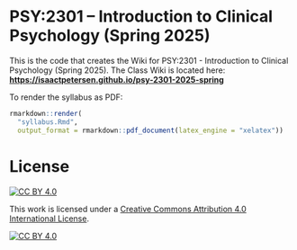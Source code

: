 # PSY:2301 – Introduction to Clinical Psychology (Spring 2025)

This is the code that creates the Wiki for PSY:2301 - Introduction to Clinical Psychology (Spring 2025).
The Class Wiki is located here: **https://isaactpetersen.github.io/psy-2301-2025-spring**

To render the syllabus as PDF:

```r
rmarkdown::render(
  "syllabus.Rmd",
  output_format = rmarkdown::pdf_document(latex_engine = "xelatex"))
```

# License

[![CC BY 4.0][cc-by-shield]][cc-by]

This work is licensed under a
[Creative Commons Attribution 4.0 International License][cc-by].

[![CC BY 4.0][cc-by-image]][cc-by]

[cc-by]: https://creativecommons.org/licenses/by/4.0/
[cc-by-image]: https://i.creativecommons.org/l/by/4.0/88x31.png
[cc-by-shield]: https://img.shields.io/badge/License-CC%20BY%204.0-lightgrey.svg
